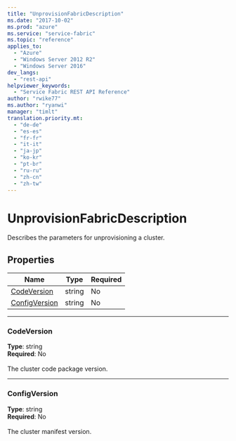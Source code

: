 ```yaml
---
title: "UnprovisionFabricDescription"
ms.date: "2017-10-02"
ms.prod: "azure"
ms.service: "service-fabric"
ms.topic: "reference"
applies_to: 
  - "Azure"
  - "Windows Server 2012 R2"
  - "Windows Server 2016"
dev_langs: 
  - "rest-api"
helpviewer_keywords: 
  - "Service Fabric REST API Reference"
author: "rwike77"
ms.author: "ryanwi"
manager: "timlt"
translation.priority.mt: 
  - "de-de"
  - "es-es"
  - "fr-fr"
  - "it-it"
  - "ja-jp"
  - "ko-kr"
  - "pt-br"
  - "ru-ru"
  - "zh-cn"
  - "zh-tw"
---
```

# UnprovisionFabricDescription

Describes the parameters for unprovisioning a cluster.

## Properties

| Name | Type | Required |
| --- | --- | --- |
| [CodeVersion](#codeversion) | string | No |
| [ConfigVersion](#configversion) | string | No |

____
### CodeVersion
__Type__: string <br/>
__Required__: No<br/>
<br/>
The cluster code package version.

____
### ConfigVersion
__Type__: string <br/>
__Required__: No<br/>
<br/>
The cluster manifest version.
